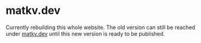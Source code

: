 # matkv.dev

Currently rebuilding this whole website. The old version can still be reached under [matkv.dev](https://matkv.dev) until this new version is ready to be published.